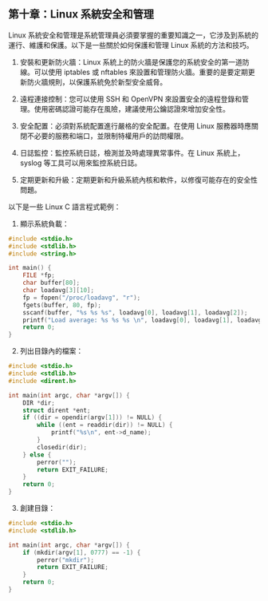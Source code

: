 ## 第十章：Linux 系統安全和管理

Linux 系統安全和管理是系統管理員必須要掌握的重要知識之一，它涉及到系統的運行、維護和保護。以下是一些關於如何保護和管理 Linux 系統的方法和技巧。

1. 安裝和更新防火牆：Linux 系統上的防火牆是保護您的系統安全的第一道防線。可以使用 iptables 或 nftables 來設置和管理防火牆。重要的是要定期更新防火牆規則，以保護系統免於新型安全威脅。

2. 遠程連接控制：您可以使用 SSH 和 OpenVPN 來設置安全的遠程登錄和管理。使用密碼認證可能存在風險，建議使用公鑰認證來增加安全性。

3. 安全配置：必須對系統配置進行嚴格的安全配置。在使用 Linux 服務器時應關閉不必要的服務和端口，並限制特權用戶的訪問權限。

4. 日誌監控：監控系統日誌，檢測並及時處理異常事件。在 Linux 系統上， syslog 等工具可以用來監控系統日誌。

5. 定期更新和升級：定期更新和升級系統內核和軟件，以修復可能存在的安全性問題。

以下是一些 Linux C 語言程式範例：

1. 顯示系統負載：

```c
#include <stdio.h>
#include <stdlib.h>
#include <string.h>

int main() {
    FILE *fp;
    char buffer[80];
    char loadavg[3][10];
    fp = fopen("/proc/loadavg", "r");
    fgets(buffer, 80, fp);
    sscanf(buffer, "%s %s %s", loadavg[0], loadavg[1], loadavg[2]);
    printf("Load average: %s %s %s \n", loadavg[0], loadavg[1], loadavg[2]);
    return 0;
}
```

2. 列出目錄內的檔案：

```c
#include <stdio.h>
#include <stdlib.h>
#include <dirent.h>

int main(int argc, char *argv[]) {
    DIR *dir;
    struct dirent *ent;
    if ((dir = opendir(argv[1])) != NULL) {
        while ((ent = readdir(dir)) != NULL) {
            printf("%s\n", ent->d_name);
        }
        closedir(dir);
    } else {
        perror("");
        return EXIT_FAILURE;
    }
    return 0;
}
```

3. 創建目錄：

```c
#include <stdio.h>
#include <stdlib.h>

int main(int argc, char *argv[]) {
    if (mkdir(argv[1], 0777) == -1) {
        perror("mkdir");
        return EXIT_FAILURE;
    }
    return 0;
}
```